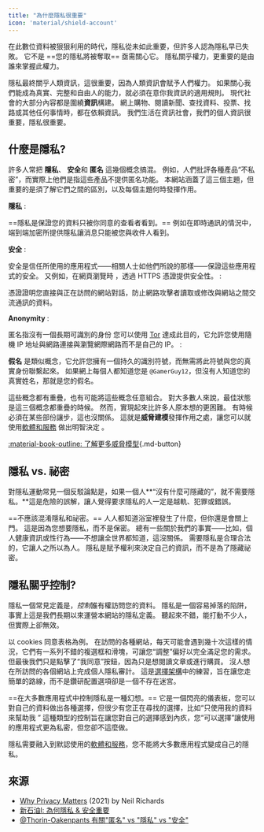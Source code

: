 ```yaml
---
title: "為什麼隱私很重要"
icon: 'material/shield-account'
---
```


在此數位資料被狠狠利用的時代，隱私從未如此重要，但許多人認為隱私早已失敗。 它不是 ==您的隱私將被奪取== 亟需關心它。 隱私關乎權力，更重要的是由誰來掌握此權力。

隱私最終關乎人類資訊，這很重要，因為人類資訊會賦予人們權力。 如果關心我們能成為真實、完整和自由人的能力，就必須在意你我資訊的適用規則。 現代社會的大部分內容都是圍繞**資訊**構建。 網上購物、閱讀新聞、查找資料、投票、找路或其他任何事情時，都在依賴資訊。 我們生活在資訊社會，我們的個人資訊很重要，隱私很重要。

## 什麼是隱私?

許多人常把 **隱私**、 **安全**和 **匿名** 這幾個概念搞混。 例如，人們批評各種產品“不私密”，而實際上他們是指這些產品不提供匿名功能。 本網站涵蓋了這三個主題，但重要的是須了解它們之間的區別，以及每個主題何時發揮作用。

<!-- markdownlint-disable-next-line -->
**隱私**
:

==隱私是保證您的資料只被你同意的查看者看到。== 例如在即時通訊的情況中，端到端加密所提供隱私讓消息只能被您與收件人看到。

<!-- markdownlint-disable-next-line -->
**安全**
:

安全是信任所使用的應用程式——相關人士如他們所說的那樣——保證這些應用程式的安全。 又例如，在網頁瀏覽時 ，透過 HTTPS 憑證提供安全性。
:

憑證證明您直接與正在訪問的網站對話，防止網路攻擊者讀取或修改與網站之間交流通訊的資料。

<!-- markdownlint-disable-next-line -->
**Anonymity**
:

匿名指沒有一個長期可識別的身份 您可以使用 [Tor](../tor.md) 達成此目的，它允許您使用隨機 IP 地址與網路連接與瀏覽網際網路而不是自己的 IP。
:

**假名** 是類似概念，它允許您擁有一個持久的識別符號，而無需將此符號與您的真實身份聯繫起來。 如果網上每個人都知道您是 `@GamerGuy12`，但沒有人知道您的真實姓名，那就是您的假名。

這些概念都有重疊，也有可能將這些概念任意組合。 對大多數人來說，最佳狀態是這三個概念都重疊的時候。 然而，實現起來比許多人原本想的更困難。 有時候必須在某些部份讓步，這也沒關係。 這就是**威脅建模**發揮作用之處，讓您可以就使用[軟體和服務](../tools.md) 做出明智決定 。

[:material-book-outline: 了解更多威脅模型](threat-modeling.md ""){.md-button}

## 隱私 vs. 祕密

對隱私運動常見一個反駁論點是，如果一個人**“沒有什麼可隱藏的”，就不需要隱私。**這是危險的誤解，讓人覺得要求隱私的人一定是越軌、犯罪或錯誤。

==不應該混淆隱私和祕密。== 人人都知道浴室裡發生了什麼，但你還是會關上門。 這是因為您想要隱私，而不是保密。 總有一些關於我們的事實——比如，個人健康資訊或性行為——不想讓全世界都知道，這沒關係。 需要隱私是合理合法的，它讓人之所以為人。 隱私是賦予權利來決定自己的資訊，而不是為了隱藏祕密。

## 隱私關乎控制?

隱私一個常見定義是，*控制*誰有權訪問您的資料。 隱私是一個容易掉落的陷阱，事實上這是我們長期以來運營本網站的隱私定義。 聽起來不錯，能打動不少人，但實際上卻無效。

以 cookies 同意表格為例。 在訪問的各種網站，每天可能會遇到幾十次這樣的情況，它們有一系列不錯的複選框和滑塊，可讓您“調整”偏好以完全滿足您的需求。 但最後我們只是點擊了“我同意”按鈕，因為只是想閱讀文章或進行購買。 沒人想在所訪問的各個網站上完成個人隱私審計。 這是[選擇架構](https://en.wikipedia.org/wiki/Choice_architecture)中的練習，旨在讓您走簡單的路線，而不是鑽研配置選項卻是一個不存在迷宮。

==在大多數應用程式中控制隱私是一種幻想。== 它是一個閃亮的儀表板，您可以對自己的資料做出各種選擇，但很少有您正在尋找的選擇，比如“只使用我的資料來幫助我 ” 這種類型的控制旨在讓您對自己的選擇感到內疚，您“可以選擇”讓使用的應用程式更為私密，但您卻不這麼做。

隱私需要融入到默認使用的[軟體和服務](../tools.md)，您不能將大多數應用程式變成自己的隱私。

## 來源

- [Why Privacy Matters](https://amazon.com/dp/0190939044) (2021) by Neil Richards
- [新石油l: 為何隱私 & 安全重要](https://thenewoil.org/en/guides/prologue/why)
- [@Thorin-Oakenpants 有關"匿名" vs "隱私" vs "安全"](https://code.privacyguides.dev/privacyguides/privacytools.io/issues/1760#issuecomment-10452)
